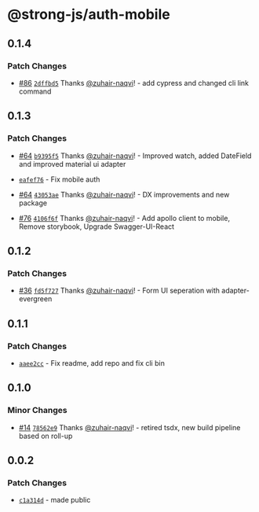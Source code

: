 # @strong-js/auth-mobile

## 0.1.4

### Patch Changes

- [#86](https://github.com/strongly-labs/strong-js/pull/86) [`2dffbd5`](https://github.com/strongly-labs/strong-js/commit/2dffbd5a4f76ec16cf3ab164a071187f6f5f64e0) Thanks [@zuhair-naqvi](https://github.com/zuhair-naqvi)! - add cypress and changed cli link command

## 0.1.3

### Patch Changes

- [#64](https://github.com/strongly-labs/strong-js/pull/64) [`b9395f5`](https://github.com/strongly-labs/strong-js/commit/b9395f53b8785de22ab0963d8a26f50bb60fb6ee) Thanks [@zuhair-naqvi](https://github.com/zuhair-naqvi)! - Improved watch, added DateField and improved material ui adapter

* [`eafef76`](https://github.com/strongly-labs/strong-js/commit/eafef763426d543ca5bbfd389e853b53d5ca1f6a) - Fix mobile auth

- [#64](https://github.com/strongly-labs/strong-js/pull/64) [`43053ae`](https://github.com/strongly-labs/strong-js/commit/43053ae5fdb96347385e87ef837354626a702059) Thanks [@zuhair-naqvi](https://github.com/zuhair-naqvi)! - DX improvements and new package

* [#76](https://github.com/strongly-labs/strong-js/pull/76) [`4106f6f`](https://github.com/strongly-labs/strong-js/commit/4106f6f79c7df88378df9f7206c28566c9d14659) Thanks [@zuhair-naqvi](https://github.com/zuhair-naqvi)! - Add apollo client to mobile, Remove storybook, Upgrade Swagger-UI-React

## 0.1.2

### Patch Changes

- [#36](https://github.com/strongly-labs/strong-js/pull/36) [`fd5f727`](https://github.com/strongly-labs/strong-js/commit/fd5f7279c09d07707a07bbb3f557d3608e03d80b) Thanks [@zuhair-naqvi](https://github.com/zuhair-naqvi)! - Form UI seperation with adapter-evergreen

## 0.1.1

### Patch Changes

- [`aaee2cc`](https://github.com/strongly-labs/strong-js/commit/aaee2cc6c04f63f1673aabc2f3c72002728ddcaa) - Fix readme, add repo and fix cli bin

## 0.1.0

### Minor Changes

- [#14](https://github.com/strongly-labs/strong-js/pull/14) [`78562e9`](https://github.com/strongly-labs/strong-js/commit/78562e974a895c7dfe0c6f5765414edb34764802) Thanks [@zuhair-naqvi](https://github.com/zuhair-naqvi)! - retired tsdx, new build pipeline based on roll-up

## 0.0.2

### Patch Changes

- [`c1a314d`](https://github.com/strongly-labs/strongly/commit/c1a314daff85da271fba691f2619e210dda50f88) - made public
